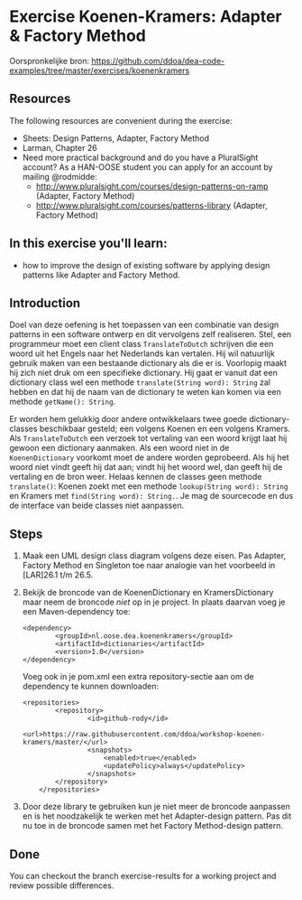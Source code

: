 Exercise Koenen-Kramers: Adapter & Factory Method
=================================================
Oorspronkelijke bron: https://github.com/ddoa/dea-code-examples/tree/master/exercises/koenenkramers

Resources
-------------
The following resources are convenient during the exercise:
* Sheets: Design Patterns, Adapter, Factory Method
* Larman, Chapter 26
* Need more practical background and do you have a PluralSight account? As a HAN-OOSE student you can apply for an account by mailing @rodmidde:
	* http://www.pluralsight.com/courses/design-patterns-on-ramp (Adapter, Factory Method)
	* http://www.pluralsight.com/courses/patterns-library (Adapter, Factory Method)

In this exercise you'll learn:
------------------------------
* how to improve the design of existing software by applying design patterns like Adapter and Factory Method.

Introduction
------------
Doel van deze oefening is het toepassen van een combinatie van design patterns in een software ontwerp en dit vervolgens zelf realiseren.
Stel, een programmeur moet een client class ```TranslateToDutch``` schrijven die een woord uit het Engels naar het Nederlands kan vertalen. Hij wil natuurlijk gebruik maken van een bestaande dictionary als die er is.
Voorlopig maakt hij zich niet druk om een specifieke dictionary. Hij gaat er vanuit dat een dictionary class wel een methode ```translate(String word): String``` zal hebben en dat hij de naam van de dictionary te weten kan komen via een methode ```getName(): String```.

Er worden hem gelukkig door andere ontwikkelaars twee goede dictionary-classes beschikbaar gesteld; een volgens Koenen en een volgens Kramers. Als ```TranslateToDutch``` een verzoek tot vertaling van een woord krijgt laat hij gewoon een dictionary aanmaken. Als een woord niet in de ```KoenenDictionary``` voorkomt moet de andere worden geprobeerd. Als hij het woord niet vindt geeft hij dat aan; vindt hij het woord wel, dan geeft hij de vertaling en de bron weer.
Helaas kennen de classes geen methode ```translate()```: Koenen zoekt met een methode ```lookup(String word): String``` en Kramers met ```find(String word): String.```. Je mag de sourcecode en dus de interface van beide classes niet aanpassen.

Steps
-----
1. Maak een UML design class diagram volgens deze eisen. Pas Adapter, Factory Method en Singleton toe naar analogie van het voorbeeld in [LAR]26.1 t/m 26.5.
2. Bekijk de broncode van de KoenenDictionary en KramersDictionary maar neem de broncode _niet_ op in je project. In plaats daarvan voeg je een Maven-dependency toe:

	```
	<dependency>
    		<groupId>nl.oose.dea.koenenkramers</groupId>
    		<artifactId>dictionaries</artifactId>
    		<version>1.0</version>
	</dependency>
	```
	
	Voeg ook in je pom.xml een extra repository-sectie aan om de dependency te kunnen downloaden:

	```
	<repositories>
       		<repository>
            		<id>github-rody</id>
            		<url>https://raw.githubusercontent.com/ddoa/workshop-koenen-kramers/master/</url>
            		<snapshots>
                		<enabled>true</enabled>
                		<updatePolicy>always</updatePolicy>
            		</snapshots>
        	</repository>
    	</repositories>
	```
3. Door deze library te gebruiken kun je niet meer de broncode aanpassen en is het noodzakelijk te werken met het Adapter-design pattern. Pas dit nu toe in de broncode samen met het Factory Method-design pattern.

Done
----
You can checkout the branch exercise-results for a working project and review possible differences.

